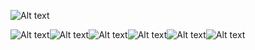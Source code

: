 ![Alt text](image.png)

![Alt text](image.png)![Alt text](image.png)![Alt text](image.png)![Alt text](image.png)![Alt text](image.png)![Alt text](image.png)